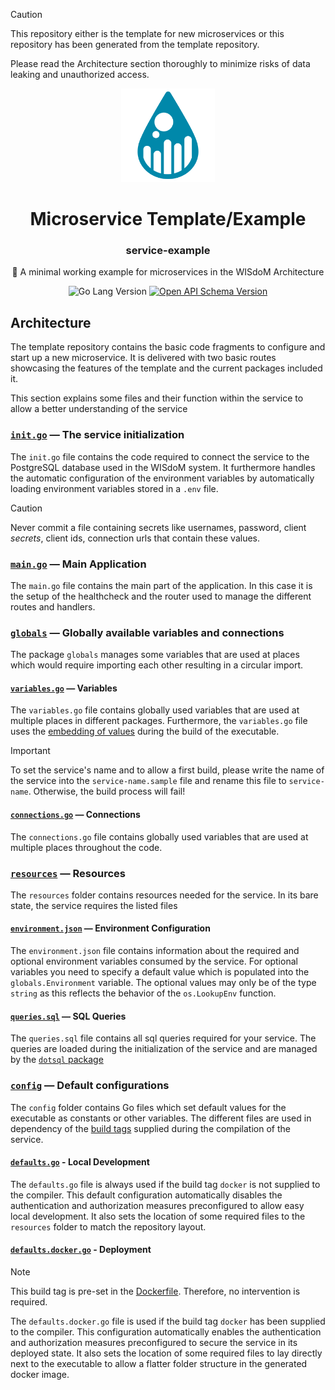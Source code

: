 <!-- TODO: REMOVE BLOCK AFTER READING README -->
> [!CAUTION]
> This repository either is the template for new microservices or this
> repository has been generated from the template repository.
>
> Please read the Architecture section thoroughly to minimize risks of data
> leaking and unauthorized access.

<div align="center">
<img height="150px" src="https://raw.githubusercontent.com/wisdom-oss/brand/main/svg/standalone_color.svg">

<!-- TODO: Change Information here -->

<h1>Microservice Template/Example</h1>
<h3>service-example</h3>
<p>📐 A minimal working example for microservices in the WISdoM Architecture</p>

<!-- TODO: Change URL here to point to correct repository -->
<img src="https://img.shields.io/github/go-mod/go-version/wisdom-oss/microservice-template?style=for-the-badge" alt="Go Lang Version"/>
<a href="openapi.yaml">
<img src="https://img.shields.io/badge/Schema%20Version-3.0.0-6BA539?style=for-the-badge&logo=OpenAPI%20Initiative" alt="Open
API Schema Version"/></a>
</div>

<!-- TODO: Replace README.md contents with correct description -->


 
## Architecture
The template repository contains the basic code fragments to configure and
start up a new microservice.
It is delivered with two basic routes showcasing the features of the template
and the current packages included it.

This section explains some files and their function within the service to allow
a better understanding of the service

### [`init.go`](init.go) — The service initialization
The `init.go` file contains the code required to connect the service to the
PostgreSQL database used in the WISdoM system. It furthermore handles the
automatic configuration of the environment variables by automatically loading
environment variables stored in a `.env` file.

> [!CAUTION]
> Never commit a file containing secrets like usernames, password, 
> client _secrets_, client ids, connection urls that contain these values.

### [`main.go`](main.go) — Main Application
The `main.go` file contains the main part of the application. 
In this case it is the setup of the healthcheck and the router used to manage
the different routes and handlers.


### [`globals`](globals) — Globally available variables and connections
The package `globals` manages some variables that are used at places which would
require importing each other resulting in a circular import.

#### [`variables.go`](globals/variables.go) — Variables
The `variables.go` file contains globally used variables that are used at
multiple places in different packages.
Furthermore, the `variables.go` file uses the [embedding of values] during the 
build of the executable.

[embedding of values]: https://pkg.go.dev/embed

> [!IMPORTANT]
> To set the service's name and to allow a first build, please write the name of
> the service into the `service-name.sample` file and rename this file to
> `service-name`.
> Otherwise, the build process will fail!

#### [`connections.go`](globals/connections.go) — Connections
The `connections.go` file contains globally used variables that are used at
multiple places throughout the code.

### [`resources`](resources) — Resources
The `resources` folder contains resources needed for the service.
In its bare state, the service requires the listed files

#### [`environment.json`](resources/environment.json) — Environment Configuration
The `environment.json` file contains information about the required and
optional environment variables consumed by the service.
For optional variables you need to specify a default value which is populated
into the `globals.Environment` variable.
The optional values may only be of the type `string` as this reflects the
behavior of the `os.LookupEnv` function.


#### [`queries.sql`](resources/queries.sql) — SQL Queries
The `queries.sql` file contains all sql queries required for your service.
The queries are loaded during the initialization of the service and are managed
by the [`dotsql` package]

[`dotsql` package]: https://pkg.go.dev/github.com/qustavo/dotsql

### [`config`](config) — Default configurations
The `config` folder contains Go files which set default values for the 
executable as constants or other variables.
The different files are used in dependency of the [build tags] supplied during
the compilation of the service.

[build tags]: https://pkg.go.dev/cmd/go#hdr-Build_constraints

#### [`defaults.go`](config/defaults.go) - Local Development
The `defaults.go` file is always used if the build tag `docker` is not supplied
to the compiler.
This default configuration automatically disables the authentication and
authorization measures preconfigured to allow easy local development.
It also sets the location of some required files to the `resources` folder to
match the repository layout.

#### [`defaults.docker.go`](config/defaults.docker.go) - Deployment
> [!NOTE]
> This build tag is pre-set in the [Dockerfile](Dockerfile). Therefore, no
> intervention is required.

The `defaults.docker.go` file is used if the build tag `docker` has been 
supplied to the compiler.
This configuration automatically enables the authentication and
authorization measures preconfigured to secure the service in its deployed
state.
It also sets the location of some required files to lay directly next to the
executable to allow a flatter folder structure in the generated docker
image.

